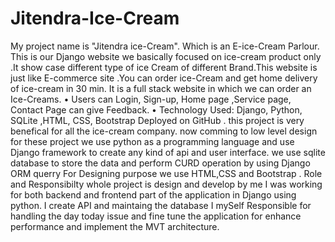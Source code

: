 # Jitendra-Ice-Cream
My project name is "Jitendra ice-Cream". Which is an E-ice-Cream Parlour.
This is our Django website we basically focused on ice-cream product only .It show case different type of ice Cream of different Brand.This website is just like E-commerce site .You can order ice-Cream and get home delivery of ice-cream in 30 min.
 It is a full stack website in which we can order an Ice-Creams.
• Users can Login, Sign-up, Home page ,Service page, Contact Page can give Feedback.
• Technology Used: Django, Python, SQLite ,HTML, CSS, Bootstrap Deployed on GitHub .
this project is very benefical for all the ice-cream company.
now comming to low level design for these project we use python as a programming language and use Django framework to create any kind of api and user interface.
we use sqlite database to store the data and perform CURD operation by using Django ORM querry 
For Designing purpose we use HTML,CSS and Bootstrap .
Role and Responsibilty whole project is design and develop by me 
I was working for both backend and frontend part of the application in Django using python.
I create API and maintaing the database 
I mySelf Responsible for handling the day today issue and fine tune the application for enhance performance and implement the MVT architecture. 
